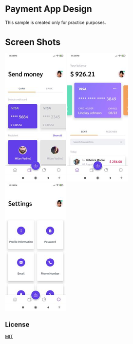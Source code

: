 # Payment App Design

This sample is created only for practice purposes.

# Screen Shots

![Send Money Screen](https://github.com/MilanVadhel/PaymentAppDesign/blob/master/screenshots/send_money.jpg) ![SentMoney Screen](https://github.com/MilanVadhel/PaymentAppDesign/blob/master/screenshots/sent_money.jpg) ![Settings Screen](https://github.com/MilanVadhel/PaymentAppDesign/blob/master/screenshots/settings.jpg)

## License
[MIT](https://github.com/MilanVadhel/PaymentAppDesign/blob/master/LICENSE)
